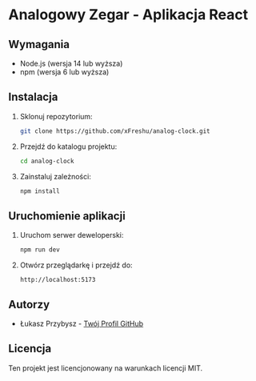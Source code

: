 # Analogowy Zegar - Aplikacja React

## Wymagania

- Node.js (wersja 14 lub wyższa)
- npm (wersja 6 lub wyższa)

## Instalacja

1. Sklonuj repozytorium:
   ```bash
   git clone https://github.com/xFreshu/analog-clock.git
   ```
2. Przejdź do katalogu projektu:
   ```bash
   cd analog-clock
   ```
3. Zainstaluj zależności:
   ```bash
   npm install
   ```

## Uruchomienie aplikacji

1. Uruchom serwer deweloperski:
   ```bash
   npm run dev
   ```
2. Otwórz przeglądarkę i przejdź do:
   ```
   http://localhost:5173
   ```

## Autorzy

- Łukasz Przybysz - [Twój Profil GitHub](https://github.com/xFreshu)

## Licencja

Ten projekt jest licencjonowany na warunkach licencji MIT.
